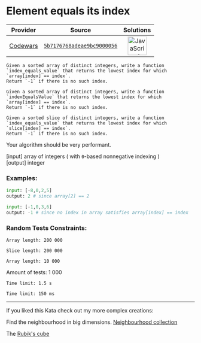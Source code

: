 [_metadata_:generated]: - "true"

# Element equals its index

<!-- INFO TABLE BEGIN -->

| Provider                                        | Source                                                                               | Solutions                                                                                                                                                    |
| :---------------------------------------------: | :----------------------------------------------------------------------------------: | :----------------------------------------------------------------------------------------------------------------------------------------------------------: |
| [Codewars](../../../docs/providers/Codewars.md) | [`5b7176768adeae9bc9000056`](https://www.codewars.com/kata/5b7176768adeae9bc9000056) | [<img src="https://res.cloudinary.com/rascaltwo/image/upload/v1631924076/javascript_ehszr7.svg" alt="JavaScript" title="JavaScript" width="50" />](solve.js) |

<!-- INFO TABLE END -->

```if:python
Given a sorted array of distinct integers, write a function `index_equals_value` that returns the lowest index for which `array[index] == index`.  
Return `-1` if there is no such index.
```
```if:haskell,javascript
Given a sorted array of distinct integers, write a function `indexEqualsValue` that returns the lowest index for which `array[index] == index`.  
Return `-1` if there is no such index.
```
```if:rust
Given a sorted slice of distinct integers, write a function `index_equals_value` that returns the lowest index for which `slice[index] == index`.  
Return `-1` if there is no such index.
```

Your algorithm should be very performant.

[input] array of integers ( with `0`-based nonnegative indexing )  
[output] integer

### Examples:

<!-- no need to add more languages really. but leave "python" in or words get coloured -->
```python
input: [-8,0,2,5]
output: 2 # since array[2] == 2

input: [-1,0,3,6]
output: -1 # since no index in array satisfies array[index] == index
```
### Random Tests Constraints:

```if:python,javascript
Array length: 200 000
```
```if:rust
Slice length: 200 000
```
```if:haskell
Array length: 10 000
```

Amount of tests: 1 000

```if:python
Time limit: 1.5 s
```
```if:haskell,javascript,rust
Time limit: 150 ms
```
___

If you liked this Kata check out my more complex creations:

Find the neighbourhood in big dimensions. [Neighbourhood collection](https://www.codewars.com/collections/5b2f4db591c746349d0000ce)

The [Rubik's cube](https://www.codewars.com/kata/5b3bec086be5d8893000002e)

